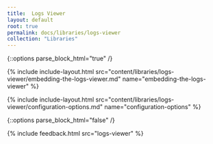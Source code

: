 ```yaml
---
title:  Logs Viewer
layout: default
root: true
permalink: docs/libraries/logs-viewer
collection: "Libraries"
--- 
```


{::options parse_block_html="true" /}

{% include include-layout.html src="content/libraries/logs-viewer/embedding-the-logs-viewer.md" name="embedding-the-logs-viewer" %}

{% include include-layout.html src="content/libraries/logs-viewer/configuration-options.md" name="configuration-options" %}

{::options parse_block_html="false" /}

{% include feedback.html src="logs-viewer" %}